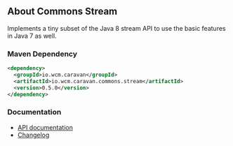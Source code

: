 ## About Commons Stream

Implements a tiny subset of the Java 8 stream API to use the basic features in Java 7 as well.


### Maven Dependency

```xml
<dependency>
  <groupId>io.wcm.caravan</groupId>
  <artifactId>io.wcm.caravan.commons.stream</artifactId>
  <version>0.5.0</version>
</dependency>
```

### Documentation

* [API documentation][apidocs]
* [Changelog][changelog]


[apidocs]: apidocs/
[changelog]: changes-report.html
